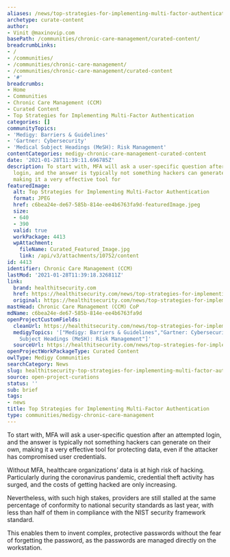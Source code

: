 ```yaml
---
aliases: /news/top-strategies-for-implementing-multi-factor-authentication
archetype: curate-content
author:
- Vinit @maxinovip.com
basePath: /communities/chronic-care-management/curated-content/
breadcrumbLinks:
- /
- /communities/
- /communities/chronic-care-management/
- /communities/chronic-care-management/curated-content
- '#'
breadcrumbs:
- Home
- Communities
- Chronic Care Management (CCM)
- Curated Content
- Top Strategies for Implementing Multi-Factor Authentication
categories: []
communityTopics:
- 'Medigy: Barriers & Guidelines'
- 'Gartner: Cybersecurity'
- 'Medical Subject Headings (MeSH): Risk Management'
contentCategories: medigy-chronic-care-management-curated-content
date: '2021-01-28T11:39:11.696785Z'
description: To start with, MFA will ask a user-specific question after an attempted
  login, and the answer is typically not something hackers can generate on their own,
  making it a very effective tool for
featuredImage:
  alt: Top Strategies for Implementing Multi-Factor Authentication
  format: JPEG
  href: c6bea24e-de67-585b-814e-ee4b6763fa9d-featuredImage.jpeg
  size:
  - 640
  - 390
  valid: true
  workPackage: 4413
  wpAttachment:
    fileName: Curated_Featured_Image.jpg
    link: /api/v3/attachments/10752/content
id: 4413
identifier: Chronic Care Management (CCM)
lastMod: '2021-01-28T11:39:18.326811Z'
link:
  brand: healthitsecurity.com
  href: https://healthitsecurity.com/news/top-strategies-for-implementing-multi-factor-authentication
  original: https://healthitsecurity.com/news/top-strategies-for-implementing-multi-factor-authentication
mastHead: Chronic Care Management (CCM) CoP
mdName: c6bea24e-de67-585b-814e-ee4b6763fa9d
openProjectCustomFields:
  cleanUrl: https://healthitsecurity.com/news/top-strategies-for-implementing-multi-factor-authentication
  medigyTopics: '["Medigy: Barriers & Guidelines","Gartner: Cybersecurity","Medical
    Subject Headings (MeSH): Risk Management"]'
  sourceUrl: https://healthitsecurity.com/news/top-strategies-for-implementing-multi-factor-authentication
openProjectWorkPackageType: Curated Content
owlType: Medigy Communities
searchCategory: News
slug: healthitsecurity-top-strategies-for-implementing-multi-factor-authentication
source: open-project-curations
status: ''
sub: brief
tags:
- news
title: Top Strategies for Implementing Multi-Factor Authentication
type: communities/medigy-chronic-care-management
---
```


<p>To start with, MFA will ask a user-specific question after an attempted login, and the answer is typically not something hackers can generate on their own, making it a very effective tool for protecting data, even if the attacker has compromised user credentials.</p><p>Without MFA, healthcare organizations’ data is at high risk of hacking. Particularly during the coronavirus pandemic, credential theft activity has surged, and the costs of getting hacked are only increasing.</p><p>Nevertheless, with such high stakes, providers are still stalled at the same percentage of conformity to national security standards as last year, with less than half of them in compliance with the NIST security framework standard.</p><p>This enables them to invent complex, protective passwords without the fear of forgetting the password, as the passwords are managed directly on the workstation.</p>